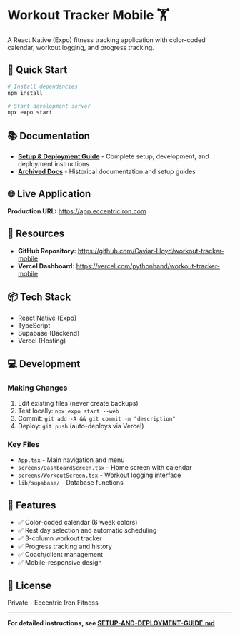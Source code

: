 # Workout Tracker Mobile 🏋️

A React Native (Expo) fitness tracking application with color-coded calendar, workout logging, and progress tracking.

## 🚀 Quick Start

```bash
# Install dependencies
npm install

# Start development server
npx expo start
```

## 📚 Documentation

- **[Setup & Deployment Guide](./SETUP-AND-DEPLOYMENT-GUIDE.md)** - Complete setup, development, and deployment instructions
- **[Archived Docs](./docs/archive/)** - Historical documentation and setup guides

## 🌐 Live Application

**Production URL:** https://app.eccentriciron.com

## 🔗 Resources

- **GitHub Repository:** https://github.com/Caviar-Lloyd/workout-tracker-mobile
- **Vercel Dashboard:** https://vercel.com/pythonhand/workout-tracker-mobile

## 📦 Tech Stack

- React Native (Expo)
- TypeScript
- Supabase (Backend)
- Vercel (Hosting)

## 💻 Development

### Making Changes

1. Edit existing files (never create backups)
2. Test locally: `npx expo start --web`
3. Commit: `git add -A && git commit -m "description"`
4. Deploy: `git push` (auto-deploys via Vercel)

### Key Files

- `App.tsx` - Main navigation and menu
- `screens/DashboardScreen.tsx` - Home screen with calendar
- `screens/WorkoutScreen.tsx` - Workout logging interface
- `lib/supabase/` - Database functions

## 🎨 Features

- ✅ Color-coded calendar (6 week colors)
- ✅ Rest day selection and automatic scheduling
- ✅ 3-column workout tracker
- ✅ Progress tracking and history
- ✅ Coach/client management
- ✅ Mobile-responsive design

## 📝 License

Private - Eccentric Iron Fitness

---

**For detailed instructions, see [SETUP-AND-DEPLOYMENT-GUIDE.md](./SETUP-AND-DEPLOYMENT-GUIDE.md)**
